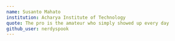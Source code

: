 ```yaml
---
name: Susanto Mahato
institution: Acharya Institute of Technology
quote: The pro is the amateur who simply showed up every day
github_user: nerdyspook
---
```

